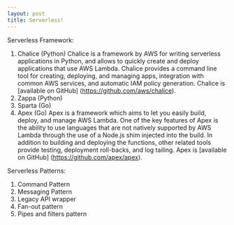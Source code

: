 ```yaml
---
layout: post
title: Serverless!
---
```

Serverless Framework:
1. Chalice (Python)
Chalice is a framework by AWS for writing serverless applications in Python, and allows to quickly create and deploy applications that use AWS Lambda. Chalice provides a command line tool for creating, deploying, and managing apps, integration with common AWS services, and automatic IAM policy generation. Chalice is [available on GitHub] (https://github.com/aws/chalice).
2. Zappa (Python)
3. Sparta (Go)
4. Apex (Go)
Apex is a framework which aims to let you easily build, deploy, and manage AWS Lambda. One of the key features of Apex is the ability to use languages that are not natively supported by AWS Lambda through the use of a Node.js shim injected into the build. In addition to building and deploying the functions, other related tools provide testing, deployment roll-backs, and log tailing. Apex is [available on GitHub] (https://github.com/apex/apex).

Serverless Patterns:
1. Command Pattern
2. Messaging Pattern
3. Legacy API wrapper
4. Fan-out pattern
5. Pipes and filters pattern
